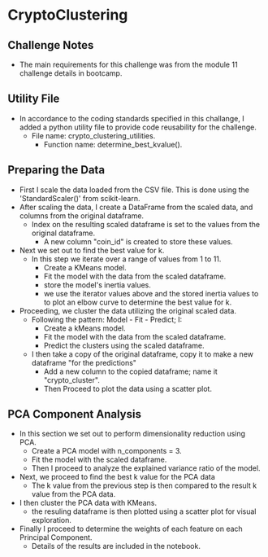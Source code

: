 # CryptoClustering
## Challenge Notes
* The main requirements for this challenge was from the module 11 challenge details in bootcamp.

## Utility File
* In accordance to the coding standards specified in this challange, I added a python utility file to provide code reusability for the challenge.
    * File name: crypto_clustering_utilities.
        - Function name: determine_best_kvalue().
          
## Preparing the Data
* First I scale the data loaded from the CSV file. This is done using the 'StandardScaler()' from scikit-learn.
* After scaling the data, I create a DataFrame from the scaled data, and columns from the original dataframe.
    * Index on the resulting scaled dataframe is set to the values from the original dataframe.
        - A new column "coin_id" is created to store these values.
* Next we set out to find the best value for k.
    * In this step we iterate over a range of values from 1 to 11.
        - Create a KMeans model.
        - Fit the model with the data from the scaled dataframe.
        - store the model's inertia values.
        - we use the iterator values above and the stored inertia values to to plot an elbow curve to determine the best value for k.
* Proceeding, we cluster the data utilizing the original scaled data.
    * Following the pattern: Model - Fit - Predict; I:
        - Create a kMeans model.
        - Fit the model with the data from the scaled dataframe.
        - Predict the clusters using the scaled dataframe.
    * I then take a copy of the original dataframe, copy it to make a new dataframe "for the predictions"
        - Add a new column to the copied dataframe; name it "crypto_cluster".
        - Then Proceed to plot the data using a scatter plot.

## PCA Component Analysis
* In this section we set out to perform dimensionality reduction using PCA.
    * Create a PCA model with n_components = 3.
    * Fit the model with the scaled dataframe.
    * Then I proceed to analyze the explained variance ratio of the model.
* Next, we proceed to find the best k value for the PCA data
    - The k value from the previous step is then compared to the result k value from the PCA data.
* I then cluster the PCA data with KMeans.
    - the resuling dataframe is then plotted using a scatter plot for visual exploration.
* Finally I proceed to determine the weights of each feature on each Principal Component.
    - Details of the results are included in the notebook.
